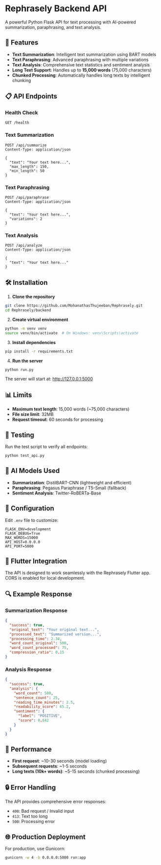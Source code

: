 # Rephrasely Backend API

A powerful Python Flask API for text processing with AI-powered summarization, paraphrasing, and text analysis.

## 🚀 Features

- **Text Summarization**: Intelligent text summarization using BART models
- **Text Paraphrasing**: Advanced paraphrasing with multiple variations
- **Text Analysis**: Comprehensive text statistics and sentiment analysis
- **Long Text Support**: Handles up to **15,000 words** (75,000 characters)
- **Chunked Processing**: Automatically handles long texts by intelligent chunking

## 📋 API Endpoints

### Health Check
```http
GET /health
```

### Text Summarization
```http
POST /api/summarize
Content-Type: application/json

{
  "text": "Your text here...",
  "max_length": 150,
  "min_length": 50
}
```

### Text Paraphrasing
```http
POST /api/paraphrase
Content-Type: application/json

{
  "text": "Your text here...",
  "variations": 2
}
```

### Text Analysis
```http
POST /api/analyze
Content-Type: application/json

{
  "text": "Your text here..."
}
```

## 🛠️ Installation

1. **Clone the repository**
```bash
git clone https://github.com/MohanathasThujeeban/Rephrasely.git
cd Rephrasely/backend
```

2. **Create virtual environment**
```bash
python -m venv venv
source venv/bin/activate  # On Windows: venv\Scripts\activate
```

3. **Install dependencies**
```bash
pip install -r requirements.txt
```

4. **Run the server**
```bash
python run.py
```

The server will start at: http://127.0.0.1:5000

## 📊 Limits

- **Maximum text length**: 15,000 words (~75,000 characters)
- **File size limit**: 32MB
- **Request timeout**: 60 seconds for processing

## 🧪 Testing

Run the test script to verify all endpoints:
```bash
python test_api.py
```

## 🤖 AI Models Used

- **Summarization**: DistilBART-CNN (lightweight and efficient)
- **Paraphrasing**: Pegasus Paraphrase / T5-Small (fallback)
- **Sentiment Analysis**: Twitter-RoBERTa-Base

## 🔧 Configuration

Edit `.env` file to customize:
```env
FLASK_ENV=development
FLASK_DEBUG=True
MAX_WORDS=15000
API_HOST=0.0.0.0
API_PORT=5000
```

## 📱 Flutter Integration

The API is designed to work seamlessly with the Rephrasely Flutter app. CORS is enabled for local development.

## 🔍 Example Response

### Summarization Response
```json
{
  "success": true,
  "original_text": "Your original text...",
  "processed_text": "Summarized version...",
  "processing_time": 2.34,
  "word_count_original": 500,
  "word_count_processed": 75,
  "compression_ratio": 0.15
}
```

### Analysis Response
```json
{
  "success": true,
  "analysis": {
    "word_count": 500,
    "sentence_count": 25,
    "reading_time_minutes": 2.5,
    "readability_score": 65.2,
    "sentiment": {
      "label": "POSITIVE",
      "score": 0.842
    }
  }
}
```

## 🚀 Performance

- **First request**: ~10-30 seconds (model loading)
- **Subsequent requests**: ~1-5 seconds
- **Long texts (10k+ words)**: ~5-15 seconds (chunked processing)

## 🔒 Error Handling

The API provides comprehensive error responses:
- `400`: Bad request / Invalid input
- `413`: Text too long
- `500`: Processing error

## 🌐 Production Deployment

For production, use Gunicorn:
```bash
gunicorn -w 4 -b 0.0.0.0:5000 run:app
```